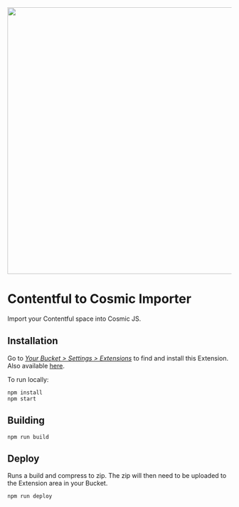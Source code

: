 <img src="https://cdn.cosmicjs.com/e4b73c10-41f8-11ea-93cf-dfe709ea319d-cosmic-contentful.gif" width="600" />

# Contentful to Cosmic Importer

Import your Contentful space into Cosmic JS.

## Installation

Go to <a href="https://app.cosmicjs.com/login"><i>Your Bucket > Settings > Extensions</i></a> to find and install this Extension. Also available [here](https://www.cosmicjs.com/extensions/contentful-importer).

To run locally:

```
npm install
npm start
```

## Building

```
npm run build
```

## Deploy
Runs a build and compress to zip. The zip will then need to be uploaded to the Extension area in your Bucket.

```
npm run deploy
```
